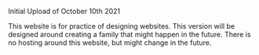 Initial Upload of October 10th 2021

This website is for practice of designing websites. This version will be designed around creating a family that might happen in the future. There is no hosting around this website, but might change in the future. 
